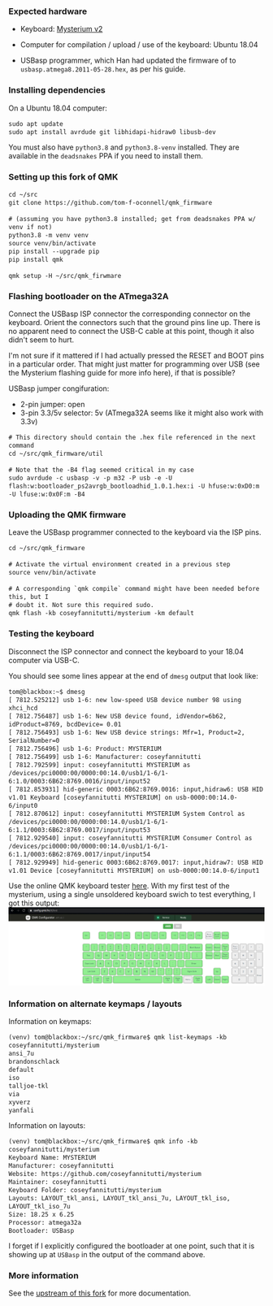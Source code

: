 
### Expected hardware

- Keyboard: [Mysterium v2](https://github.com/coseyfannitutti/mysterium)

- Computer for compilation / upload / use of the keyboard: Ubuntu 18.04

- USBasp programmer, which Han had updated the firmware of to
  `usbasp.atmega8.2011-05-28.hex`, as per his guide.


### Installing dependencies

On a Ubuntu 18.04 computer:

```
sudo apt update
sudo apt install avrdude git libhidapi-hidraw0 libusb-dev
```

You must also have `python3.8` and `python3.8-venv` installed. They are available in the
`deadsnakes` PPA if you need to install them.


### Setting up this fork of QMK

```
cd ~/src
git clone https://github.com/tom-f-oconnell/qmk_firmware

# (assuming you have python3.8 installed; get from deadsnakes PPA w/ venv if not)
python3.8 -m venv venv
source venv/bin/activate
pip install --upgrade pip
pip install qmk

qmk setup -H ~/src/qmk_firwmare
```


### Flashing bootloader on the ATmega32A

Connect the USBasp ISP connector the corresponding connector on the keyboard. Orient the
connectors such that the ground pins line up. There is no apparent need to connect the
USB-C cable at this point, though it also didn't seem to hurt.

I'm not sure if it mattered if I had actually pressed the RESET and BOOT pins in a
particular order. That might just matter for programming over USB (see the Mysterium
flashing guide for more info here), if that is possible?

USBasp jumper congifuration:
- 2-pin jumper: open
- 3-pin 3.3/5v selector: 5v (ATmega32A seems like it might also work with 3.3v)

```
# This directory should contain the .hex file referenced in the next command
cd ~/src/qmk_firmware/util

# Note that the -B4 flag seemed critical in my case
sudo avrdude -c usbasp -v -p m32 -P usb -e -U flash:w:bootloader_ps2avrgb_bootloadhid_1.0.1.hex:i -U hfuse:w:0xD0:m -U lfuse:w:0x0F:m -B4
```


### Uploading the QMK firmware

Leave the USBasp programmer connected to the keyboard via the ISP pins.

```
cd ~/src/qmk_firmware

# Activate the virtual environment created in a previous step
source venv/bin/activate

# A corresponding `qmk compile` command might have been needed before this, but I
# doubt it. Not sure this required sudo.
qmk flash -kb coseyfannitutti/mysterium -km default
```


### Testing the keyboard

Disconnect the ISP connector and connect the keyboard to your 18.04 computer via USB-C.

You should see some lines appear at the end of `dmesg` output that look like:
```
tom@blackbox:~$ dmesg
[ 7812.525212] usb 1-6: new low-speed USB device number 98 using xhci_hcd
[ 7812.756487] usb 1-6: New USB device found, idVendor=6b62, idProduct=8769, bcdDevice= 0.01
[ 7812.756493] usb 1-6: New USB device strings: Mfr=1, Product=2, SerialNumber=0
[ 7812.756496] usb 1-6: Product: MYSTERIUM
[ 7812.756499] usb 1-6: Manufacturer: coseyfannitutti
[ 7812.792599] input: coseyfannitutti MYSTERIUM as /devices/pci0000:00/0000:00:14.0/usb1/1-6/1-6:1.0/0003:6B62:8769.0016/input/input52
[ 7812.853931] hid-generic 0003:6B62:8769.0016: input,hidraw6: USB HID v1.01 Keyboard [coseyfannitutti MYSTERIUM] on usb-0000:00:14.0-6/input0
[ 7812.870612] input: coseyfannitutti MYSTERIUM System Control as /devices/pci0000:00/0000:00:14.0/usb1/1-6/1-6:1.1/0003:6B62:8769.0017/input/input53
[ 7812.929540] input: coseyfannitutti MYSTERIUM Consumer Control as /devices/pci0000:00/0000:00:14.0/usb1/1-6/1-6:1.1/0003:6B62:8769.0017/input/input54
[ 7812.929949] hid-generic 0003:6B62:8769.0017: input,hidraw7: USB HID v1.01 Device [coseyfannitutti MYSTERIUM] on usb-0000:00:14.0-6/input1
```

Use the online QMK keyboard tester [here](https://config.qmk.fm/#/test). With my first
test of the mysterium, using a single unsoldered keyboard swich to test everything, I
got this output:
![keyboard tester screenshot](docs/tom_mysterium_1st_test.png)


### Information on alternate keymaps / layouts

Information on keymaps:
```
(venv) tom@blackbox:~/src/qmk_firmware$ qmk list-keymaps -kb coseyfannitutti/mysterium 
ansi_7u
brandonschlack
default
iso
talljoe-tkl
via
xyverz
yanfali
```

Information on layouts:
```
(venv) tom@blackbox:~/src/qmk_firmware$ qmk info -kb coseyfannitutti/mysterium
Keyboard Name: MYSTERIUM
Manufacturer: coseyfannitutti
Website: https://github.com/coseyfannitutti/mysterium
Maintainer: coseyfannitutti
Keyboard Folder: coseyfannitutti/mysterium
Layouts: LAYOUT_tkl_ansi, LAYOUT_tkl_ansi_7u, LAYOUT_tkl_iso, LAYOUT_tkl_iso_7u
Size: 18.25 x 6.25
Processor: atmega32a
Bootloader: USBasp
```

I forget if I explicitly configured the bootloader at one point, such that it is showing
up at `USBasp` in the output of the command above.


### More information

See the [upstream of this fork](https://github.com/qmk/qmk_firmware) for more
documentation.

